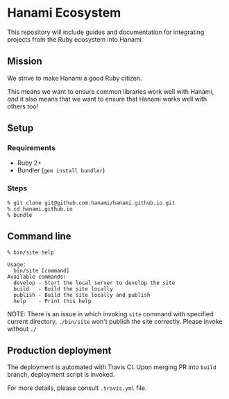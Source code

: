 # Hanami Ecosystem
This repository will include guides and documentation for integrating projects
from the Ruby ecosystem into Hanami.

## Mission
We strive to make Hanami a good Ruby citizen.

This means we want to ensure common libraries work well with Hanami,
*and* it also means that we want to ensure that Hanami works well with others too!

## Setup

### Requirements

  * Ruby 2+
  * Bundler (`gem install bundler`)

### Steps

```shell
% git clone git@github.com:hanami/hanami.github.io.git
% cd hanami.github.io
% bundle
```

## Command line

```shell
% bin/site help

Usage:
  bin/site [command]
Available commands:
  develop - Start the local server to develop the site
  build   - Build the site locally
  publish - Build the site locally and publish
  help    - Print this help
```

NOTE: There is an issue in which invoking `site` command with specified
current directory, `./bin/site` won't publish the site correctly. Please
invoke without `./`

## Production deployment

The deployment is automated with Travis CI. Upon merging PR into `build` branch, deployment script is invoked.

For more details, please consult `.travis.yml` file.
